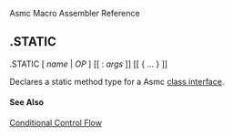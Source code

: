 Asmc Macro Assembler Reference

## .STATIC

.STATIC [ _name_ | _OP_ ] [[ : _args_ ]] [[ { ... } ]]

Declares a static method type for a Asmc [class interface](dot-class.md).

#### See Also

[Conditional Control Flow](conditional-control-flow.md)
